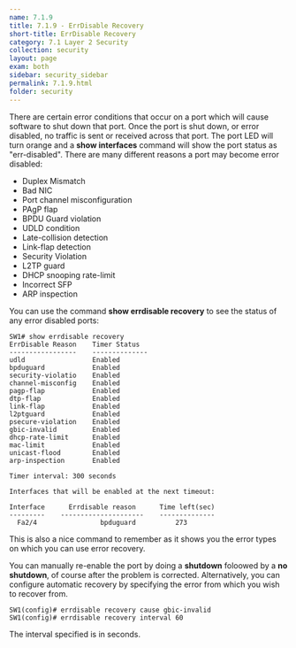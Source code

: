 ```yaml
---
name: 7.1.9
title: 7.1.9 - ErrDisable Recovery
short-title: ErrDisable Recovery
category: 7.1 Layer 2 Security
collection: security
layout: page
exam: both
sidebar: security_sidebar
permalink: 7.1.9.html
folder: security
---
```

There are certain error conditions that occur on a port which will cause software to shut down that port. Once the port is shut down, or error disabled, no traffic is sent or received across that port. The port LED will turn orange and a **show interfaces** command will show the port status as "err-disabled". There are many different reasons a port may become error disabled:
- Duplex Mismatch
- Bad NIC
- Port channel misconfiguration
- PAgP flap
- BPDU Guard violation
- UDLD condition
- Late-collision detection
- Link-flap detection
- Security Violation
- L2TP guard
- DHCP snooping rate-limit
- Incorrect SFP
- ARP inspection

You can use the command **show errdisable recovery** to see the status of any error disabled ports:
```
SW1# show errdisable recovery
ErrDisable Reason    Timer Status
-----------------    --------------
udld                 Enabled
bpduguard            Enabled
security-violatio    Enabled
channel-misconfig    Enabled
pagp-flap            Enabled
dtp-flap             Enabled
link-flap            Enabled
l2ptguard            Enabled
psecure-violation    Enabled
gbic-invalid         Enabled
dhcp-rate-limit      Enabled
mac-limit            Enabled
unicast-flood        Enabled
arp-inspection       Enabled

Timer interval: 300 seconds

Interfaces that will be enabled at the next timeout:

Interface      Errdisable reason      Time left(sec)
---------    ---------------------    --------------
  Fa2/4                bpduguard          273
```
This is also a nice command to remember as it shows you the error types on which you can use error recovery.

You can manually re-enable the port by doing a **shutdown** foloowed by a **no shutdown**, of course after the problem is corrected. Alternatively, you can configure automatic recovery by specifying the error from which you wish to recover from.
```
SW1(config)# errdisable recovery cause gbic-invalid
SW1(config)# errdisable recovery interval 60
```
The interval specified is in seconds.